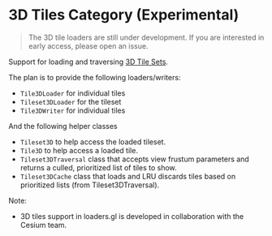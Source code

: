 # 3D Tiles Category (Experimental)

> The 3D tile loaders are still under development. If you are interested in early access, please open an issue.

Support for loading and traversing [3D Tile Sets](https://github.com/AnalyticalGraphicsInc/3d-tiles).

The plan is to provide the following loaders/writers:
- `Tile3DLoader` for individual tiles
- `Tileset3DLoader` for the tileset
- `Tile3DWriter` for individual tiles

And the following helper classes
- `Tileset3D` to help access the loaded tileset.
- `Tile3D` to help access a loaded tile.
- `Tileset3DTraversal` class that accepts view frustum parameters and returns a culled, prioritized list of tiles to show.
- `Tileset3DCache` class that loads and LRU discards tiles based on prioritized lists (from Tileset3DTraversal).

Note:
- 3D tiles support in loaders.gl is developed in collaboration with the Cesium team.
